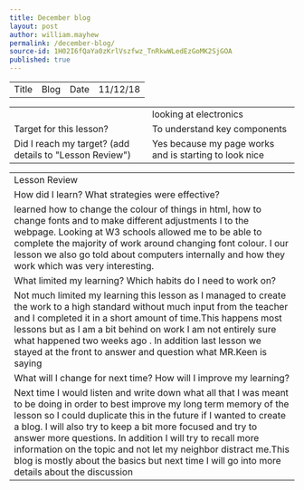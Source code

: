 ```yaml
---
title: December blog
layout: post
author: william.mayhew
permalink: /december-blog/
source-id: 1H02I6fQaYa0zKrlVszfwz_TnRkwWLedEzGoMK2SjGOA
published: true
---
```

<table>
  <tr>
    <td>Title</td>
    <td>Blog</td>
    <td>Date</td>
    <td>11/12/18</td>
  </tr>
</table>


<table>
  <tr>
    <td></td>
    <td>looking at electronics </td>
  </tr>
  <tr>
    <td>Target for this lesson?</td>
    <td>To understand key components </td>
  </tr>
  <tr>
    <td>Did I reach my target? 
(add details to "Lesson Review")</td>
    <td>Yes because my page works and is starting to look nice</td>
  </tr>
</table>


<table>
  <tr>
    <td>Lesson Review</td>
  </tr>
  <tr>
    <td>How did I learn? What strategies were effective? </td>
  </tr>
  <tr>
    <td>learned how to change the colour of things in html, how to change fonts and to make different adjustments I to the webpage. Looking at W3 schools allowed me to be able to complete the majority of work around changing font colour. I our lesson we also go told about computers internally and how they work which was very interesting.</td>
  </tr>
  <tr>
    <td>What limited my learning? Which habits do I need to work on? </td>
  </tr>
  <tr>
    <td>Not much limited my learning this lesson as I managed to create the work to a high standard without much input from the teacher and I completed it in a short amount of time.This happens most lessons but as I am a bit behind on work I am not entirely sure what happened two weeks ago . In addition last lesson we stayed at the front to answer and question what MR.Keen is saying </td>
  </tr>
  <tr>
    <td>What will I change for next time? How will I improve my learning?</td>
  </tr>
  <tr>
    <td>Next time I would listen and write down what all that I was meant to be doing in order to best improve my long term memory of the lesson so I could duplicate this in the future if I wanted to create a blog. I will also try to keep a bit more focused and try to answer more questions. In addition I will try to recall more information on the topic and not let my neighbor distract me.This blog is mostly about the basics but next time I will go into more details about the discussion 
</td>
  </tr>
</table>


